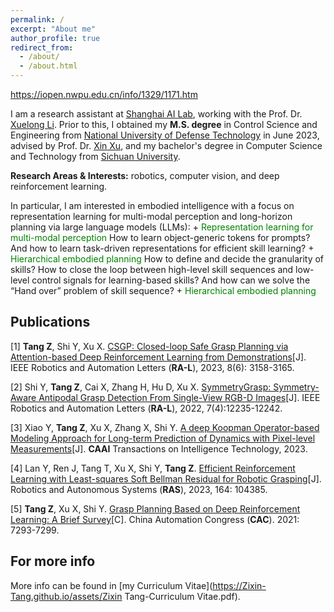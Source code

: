 ```yaml
---
permalink: /
excerpt: "About me"
author_profile: true
redirect_from: 
  - /about/
  - /about.html
---
```

https://iopen.nwpu.edu.cn/info/1329/1171.htm


I am a research assistant at [Shanghai AI Lab](https://www.shlab.org.cn), working with the Prof. Dr. [Xuelong Li](https://iopen.nwpu.edu.cn/info/1329/1171.htm). Prior to this, I obtained my **M.S. degree** in Control Science and Engineering from [National University of Defense Technology](https://www.nudt.edu.cn) in June 2023, advised by Prof. Dr. [Xin Xu](https://xueshu.baidu.com/scholarID/CN-B7736SUJ), and my bachelor's degree in Computer Science and Technology from [Sichuan University](https://www.scu.edu.cn).
    

<p>
<strong>Research Areas & Interests:</strong> robotics, computer vision, and deep reinforcement learning. 
</p>   
In particular, I am interested in embodied intelligence with a focus on representation learning for multi-modal perception and long-horizon planning via large language models (LLMs):
+ <font color='green'>Representation learning for multi-modal perception</font> How to learn object-generic tokens for prompts? And how to learn task-driven representations for efficient skill learning?
+ <font color='green'>Hierarchical embodied planning</font> How to define and decide the granularity of skills? How to close the loop between high-level skill sequences and low-level control signals for learning-based skills? And how can we solve the “Hand over” problem of skill sequence?
+ <font color='green'>Hierarchical embodied planning</font> 


Publications
------
[1] **Tang Z**, Shi Y, Xu X. [CSGP: Closed-loop Safe Grasp Planning via Attention-based Deep Reinforcement Learning from Demonstrations](https://Zixin-Tang.github.io/assets/pub/CSGP_Closed-Loop_Safe_Grasp_Planning_via_Attention-Based_Deep_Reinforcement_Learning_From_Demonstrations.pdf)[J]. IEEE Robotics and Automation Letters (**RA-L**), 2023, 8(6): 3158-3165.

[2] Shi Y, **Tang Z**, Cai X, Zhang H, Hu D, Xu X. [SymmetryGrasp: Symmetry-Aware Antipodal Grasp Detection From Single-View 
RGB-D Images](https://Zixin-Tang.github.io/assets/pub/SymmetryGrasp_Symmetry-Aware_Antipodal_Grasp_Detection_From_Single-View_RGB-D_Images.pdf)[J]. IEEE Robotics and Automation Letters (**RA-L**), 2022, 7(4):12235-12242.

[3] Xiao Y, **Tang Z**, Xu X, Zhang X, Shi Y. [A deep Koopman Operator-based Modeling Approach for Long-term Prediction of 
Dynamics with Pixel-level Measurements](https://Zixin-Tang.github.io/assets/pub/CAAI_Trans_on_Intel_Tech-2023-A_deep_Koopman_operator_based_modelling_approach.pdf)[J]. **CAAI** Transactions on Intelligence Technology, 2023.

[4] Lan Y, Ren J, Tang T, Xu X, Shi Y, **Tang Z**. [Efficient Reinforcement Learning with Least-squares Soft Bellman Residual for Robotic Grasping](https://Zixin-Tang.github.io/assets/pub/Efficient_reinforcement_learning_with_least-squares_soft_Bellman_Residual_for_robotic_grasping.pdf)[J]. Robotics and Autonomous Systems (**RAS**), 2023, 164: 104385.

[5] **Tang Z**, Xu X, Shi Y. [Grasp Planning Based on Deep Reinforcement Learning: A Brief Survey](https://Zixin-Tang.github.io/assets/pub/Grasp_Planning_Based_on_Deep_Reinforcement_Learning_A_Brief_Survey.pdf)[C]. China Automation Congress (**CAC**). 2021: 7293-7299.



For more info
------
More info can be found in [my Curriculum Vitae](https://Zixin-Tang.github.io/assets/Zixin Tang-Curriculum Vitae.pdf).
